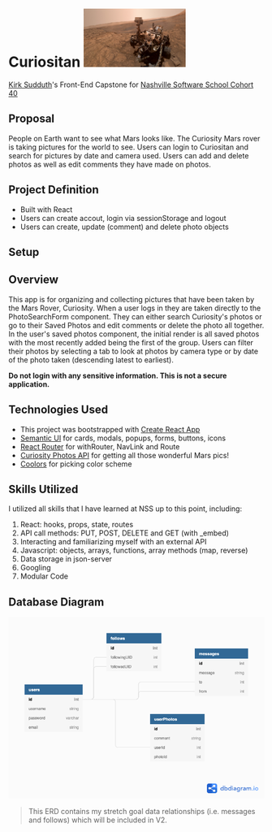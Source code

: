 # Curiositan <img  src="./src/images/curiositySelfie.png"  height=115  width=201  alt="Curiosity!"/>

[Kirk Sudduth](https://github.com/kirksudduth)'s Front-End Capstone for [Nashville Software School Cohort 40](https://github.com/nss-cohort-40)

## Proposal

People on Earth want to see what Mars looks like. The Curiosity Mars rover is taking pictures for the world to see. Users can login to Curiositan and search for pictures by date and camera used. Users can add and delete photos as well as edit comments they have made on photos.

## Project Definition

- Built with React
- Users can create accout, login via sessionStorage and logout
- Users can create, update (comment) and delete photo objects

## Setup

## Overview

This app is for organizing and collecting pictures that have been taken by the Mars Rover, Curiosity. When a user logs in they are taken directly to the PhotoSearchForm component. They can either search Curiosity's photos or go to their Saved Photos and edit comments or delete the photo all together. In the user's saved photos component, the initial render is all saved photos with the most recently added being the first of the group. Users can filter their photos by selecting a tab to look at photos by camera type or by date of the photo taken (descending latest to earliest).

**Do not login with any sensitive information. This is not a secure application.**

## Technologies Used

- This project was bootstrapped with [Create React App](https://reactjs.org/docs/create-a-new-react-app.html#create-react-app)
- [Semantic UI](https://react.semantic-ui.com/) for cards, modals, popups, forms, buttons, icons
- [React Router](https://reactrouter.com/web/guides/quick-start) for withRouter, NavLink and Route
- [Curiosity Photos API](https://github.com/chrisccerami/mars-photo-api) for getting all those wonderful Mars pics!
- [Coolors](https://coolors.co/) for picking color scheme

## Skills Utilized

I utilized all skills that I have learned at NSS up to this point, including:

1. React: hooks, props, state, routes
2. API call methods: PUT, POST, DELETE and GET (with \_embed)
3. Interacting and familiarizing myself with an external API
4. Javascript: objects, arrays, functions, array methods (map, reverse)
5. Data storage in json-server
6. Googling
7. Modular Code

## Database Diagram

![Curiositan ERD](./src/images/CuriositanERD.png)

> This ERD contains my stretch goal data relationships (i.e. messages and follows) which will be included in V2.
